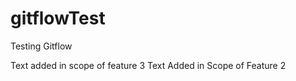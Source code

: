gitflowTest
===========

Testing Gitflow

Text added in scope of feature 3
Text Added in Scope of Feature 2
